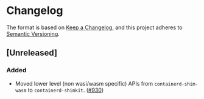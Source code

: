 # Changelog

The format is based on [Keep a Changelog](https://keepachangelog.com/en/1.1.0/), and this project adheres to [Semantic Versioning](https://semver.org/spec/v2.0.0.html).

## [Unreleased]

### Added
- Moved lower level (non wasi/wasm specific) APIs from `containerd-shim-wasm` to `containerd-shimkit`. ([#930](https://github.com/containerd/runwasi/pull/930))
